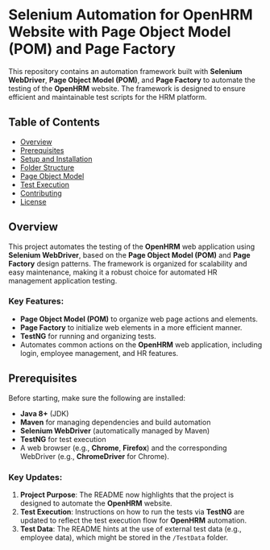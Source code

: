# Selenium Automation for OpenHRM Website with Page Object Model (POM) and Page Factory

This repository contains an automation framework built with **Selenium WebDriver**, **Page Object Model (POM)**, and **Page Factory** to automate the testing of the **OpenHRM** website. The framework is designed to ensure efficient and maintainable test scripts for the HRM platform.

## Table of Contents

- [Overview](#overview)
- [Prerequisites](#prerequisites)
- [Setup and Installation](#setup-and-installation)
- [Folder Structure](#folder-structure)
- [Page Object Model](#page-object-model)
- [Test Execution](#test-execution)
- [Contributing](#contributing)
- [License](#license)

## Overview

This project automates the testing of the **OpenHRM** web application using **Selenium WebDriver**, based on the **Page Object Model (POM)** and **Page Factory** design patterns. The framework is organized for scalability and easy maintenance, making it a robust choice for automated HR management application testing.

### Key Features:
- **Page Object Model (POM)** to organize web page actions and elements.
- **Page Factory** to initialize web elements in a more efficient manner.
- **TestNG** for running and organizing tests.
- Automates common actions on the **OpenHRM** web application, including login, employee management, and HR features.

## Prerequisites

Before starting, make sure the following are installed:

- **Java 8+** (JDK)
- **Maven** for managing dependencies and build automation
- **Selenium WebDriver** (automatically managed by Maven)
- **TestNG** for test execution
- A web browser (e.g., **Chrome**, **Firefox**) and the corresponding WebDriver (e.g., **ChromeDriver** for Chrome).
### Key Updates:

1. **Project Purpose**: The README now highlights that the project is designed to automate the **OpenHRM** website.
2. **Test Execution**: Instructions on how to run the tests via **TestNG** are updated to reflect the test execution flow for **OpenHRM** automation.
2. **Test Data**: The README hints at the use of external test data (e.g., employee data), which might be stored in the `/TestData` folder.

